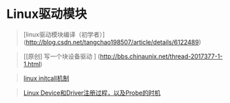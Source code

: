 # Linux驱动模块

>[linux驱动模块编译（初学者）] (http://blog.csdn.net/tangchao198507/article/details/6122489)

>[[原创] 写一个块设备驱动 ] (http://bbs.chinaunix.net/thread-2017377-1-1.html)

>[linux initcall机制](http://blog.sina.com.cn/s/blog_8bc8cbd10102w436.html)

>[Linux Device和Driver注册过程，以及Probe的时机](http://blog.csdn.net/thl789/article/details/6723350)